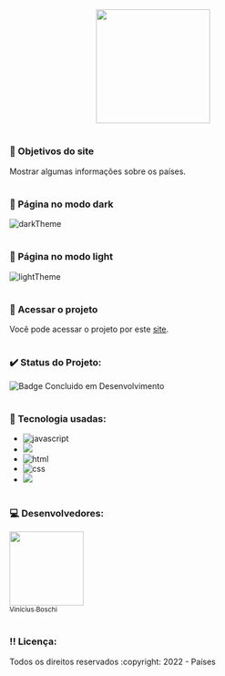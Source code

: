 <div align='center'>
  <img src="https://s1.static.brasilescola.uol.com.br/be/conteudo/images/onu.jpg" width=200>
</div>  

# <h3> :dart: Objetivos do site</h3>
Mostrar algumas informações sobre os países.

# <h3> :pencil: Página no modo dark</h3>  
![darkTheme](https://user-images.githubusercontent.com/74377158/193646795-73fd3969-36ec-4af5-b2a3-357a093b4902.jpg)

# <h3> :pencil: Página no modo light</h3>
![lightTheme](https://user-images.githubusercontent.com/74377158/193646852-100f04e9-6c31-43f4-a276-85fd34e15ab7.jpg)  

# <h3> :file_folder: Acessar o projeto</h3>
Você pode acessar o projeto por este [site](https://paises-rho.vercel.app/).

# <h3> :heavy_check_mark: Status do Projeto:</h3>
![Badge Concluido em Desenvolvimento](https://img.shields.io/static/v1?label=STATUS&message=CONCLUIDO&color=blue&style=for-the-badge)

# <h3> :notebook_with_decorative_cover: Tecnologia usadas:</h3>

* <img src="https://img.shields.io/badge/JavaScript-F7DF1E?style=for-the-badge&logo=javascript&logoColor=black" alt="javascript"><br>
* <img src='https://img.shields.io/badge/Vue.js-35495E?style=for-the-badge&logo=vue.js&logoColor=4FC08D'> 
* <img src="https://img.shields.io/badge/HTML5-E34F26?style=for-the-badge&logo=html5&logoColor=white" alt="html"><br>
* <img src="https://img.shields.io/badge/CSS3-1572B6?style=for-the-badge&logo=css3&logoColor=white" alt="css"><br>
* <img src="https://img.shields.io/badge/Sass-CC6699?style=for-the-badge&logo=sass&logoColor=white">

# <h3> :computer: Desenvolvedores:</h3>
[<img src="https://user-images.githubusercontent.com/74377158/173900850-b6afcc77-36a5-4254-b63f-983397918d54.jpg" width=130><br><sub>Vinícius Boschi</sub>](https://github.com/Vinicius-Boschi)

# <h3> :bangbang: Licença:</h3>
<p> Todos os direitos reservados :copyright: 2022 - Países </p>
